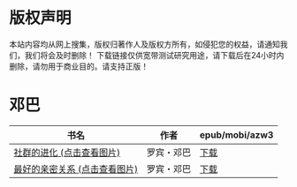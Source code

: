 # 版权声明

本站内容均从网上搜集，版权归著作人及版权方所有，如侵犯您的权益，请通知我们，我们将会及时删除！ 下载链接仅供宽带测试研究用途，请下载后在24小时内删除，请勿用于商业目的。请支持正版！

# 邓巴

| 书名 | 作者 | epub/mobi/azw3 |
| --- | --- | --- |
| [社群的进化 (点击查看图片)](https://www.dushupai.com/attachment/2024/06/06/43616d43045bf388.jpg) | 罗宾・邓巴 | [下载](https://url89.ctfile.com/f/31084289-1357033579-4ebdbf?p=8866) |
| [最好的亲密关系 (点击查看图片)](https://www.dushupai.com/attachment/2024/06/06/f67d2a41d8835762.jpg) | 罗宾・邓巴 | [下载](https://url89.ctfile.com/f/31084289-1357033474-199aa4?p=8866) |
